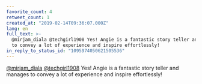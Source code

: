 ```yaml
---
favorite_count: 4
retweet_count: 1
created_at: "2019-02-14T09:36:07.000Z"
lang: en
full_text: >-
  @mirjam_diala @techgirl1908 Yes! Angie is a fantastic story teller and manages
  to convey a lot of experience and inspire effortlessly!
in_reply_to_status_id: "1095974050621505536"
---
```


[@mirjam_diala](https://twitter.com/mirjam_diala)
[@techgirl1908](https://twitter.com/techgirl1908) Yes! Angie is a fantastic
story teller and manages to convey a lot of experience and inspire effortlessly!
